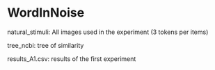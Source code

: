 WordInNoise
===========
natural_stimuli: All images used in the experiment (3 tokens per items)

tree_ncbi: tree of similarity

results_A1.csv: results of the first experiment
